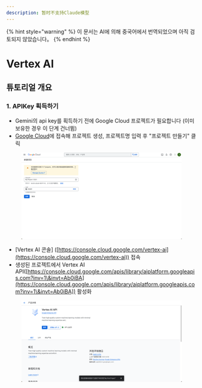 ```yaml
---
description: 暂时不支持Claude模型
---
```


{% hint style="warning" %}
이 문서는 AI에 의해 중국어에서 번역되었으며 아직 검토되지 않았습니다。
{% endhint %}

# Vertex AI

## 튜토리얼 개요

### 1. APIKey 획득하기

* Gemini의 api key를 획득하기 전에 Google Cloud 프로젝트가 필요합니다 (이미 보유한 경우 이 단계 건너뜀)
* [Google Cloud](https://console.cloud.google.com/projectcreate)에 접속해 프로젝트 생성, 프로젝트명 입력 후 "프로젝트 만들기" 클릭

<figure><img src="../../.gitbook/assets/image (1).png" alt=""><figcaption></figcaption></figure>

* \[Vertex AI 콘솔] ([https://console.cloud.google.com/vertex-ai](https://console.cloud.google.com/vertex-ai)) 접속
* 생성된 프로젝트에서 Vertex AI API([https://console.cloud.google.com/apis/library/aiplatform.googleapis.com?inv=1\&invt=Ab0iBA](https://console.cloud.google.com/apis/library/aiplatform.googleapis.com?inv=1\&invt=Ab0iBA)) 활성화

<figure><img src="../../.gitbook/assets/image (78).png" alt=""><figcaption></figcaption></figure>